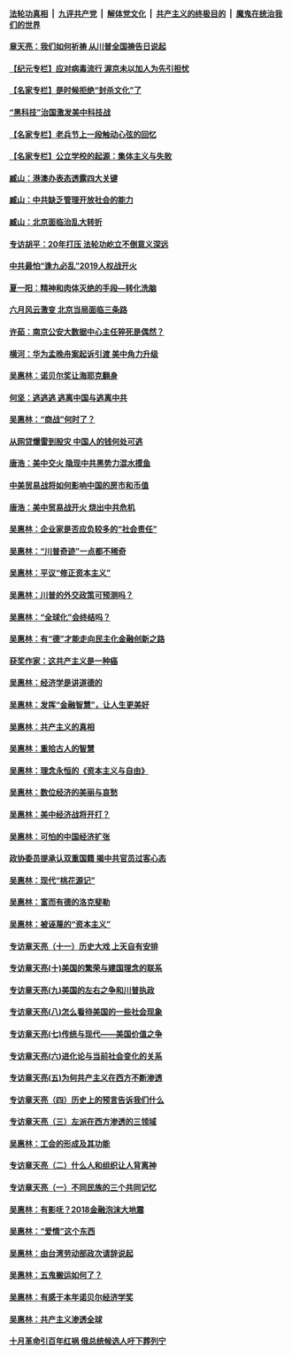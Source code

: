 ####  [法轮功真相](../../../../basic/blob/master/README.md?t=07011531) &nbsp;|&nbsp; [九评共产党](../../../../9ping.md/blob/master/README.md?t=07011531) &nbsp;|&nbsp; [解体党文化](../../../../jtdwh.md/blob/master/README.md?t=07011531)  &nbsp;|&nbsp; [共产主义的终极目的](../../../../gczydzjmd.md/blob/master/README.md?t=07011531) &nbsp;|&nbsp; [魔鬼在统治我们的世界](../../../../mgztzwmdsj.md/blob/master/README.md?t=07011531) 

#### [章天亮：我们如何祈祷 从川普全国祷告日说起](../pages/nsc423/n11944627.md?t=07011531) 

#### [【纪元专栏】应对病毒流行 渥京未以加人为先引担忧](../pages/nsc423/n11875714.md?t=07011531) 

#### [【名家专栏】是时候拒绝“封杀文化”了](../pages/nsc423/n11814093.md?t=07011531) 

#### [“黑科技”治国激发美中科技战](../pages/nsc423/n11638056.md?t=07011531) 

#### [【名家专栏】老兵节上一段触动心弦的回忆](../pages/nsc423/n11646016.md?t=07011531) 

#### [【名家专栏】公立学校的起源：集体主义与失败](../pages/nsc423/n11601833.md?t=07011531) 

#### [臧山：港澳办表态透露四大关键](../pages/nsc423/n11421628.md?t=07011531) 

#### [臧山：中共缺乏管理开放社会的能力](../pages/nsc423/n11407457.md?t=07011531) 

#### [臧山：北京面临治乱大转折](../pages/nsc423/n11406895.md?t=07011531) 

#### [专访胡平：20年打压 法轮功屹立不倒意义深远](../pages/nsc423/n11398800.md?t=07011531) 

#### [中共最怕“逢九必乱”2019人权战开火](../pages/nsc423/n11385248.md?t=07011531) 

#### [夏一阳：精神和肉体灭绝的手段—转化洗脑](../pages/nsc423/n11368250.md?t=07011531) 

#### [六月风云激变 北京当局面临三条路](../pages/nsc423/n11313668.md?t=07011531) 

#### [许茹：南京公安大数据中心主任猝死是偶然？](../pages/nsc423/n11064744.md?t=07011531) 

#### [横河：华为孟晚舟案起诉引渡 美中角力升级](../pages/nsc423/n11027230.md?t=07011531) 

#### [吴惠林：诺贝尔奖让海耶克翻身](../pages/nsc423/n10890049.md?t=07011531) 

#### [何坚：逃逃逃 逃离中国与逃离中共](../pages/nsc423/n10592891.md?t=07011531) 

#### [吴惠林：“商战”何时了？](../pages/nsc423/n10573558.md?t=07011531) 

#### [从网贷爆雷到股灾 中国人的钱何处可逃](../pages/nsc423/n10572800.md?t=07011531) 

#### [唐浩：美中交火 隐现中共黑势力混水摸鱼](../pages/nsc423/n10544040.md?t=07011531) 

#### [中美贸易战将如何影响中国的房市和币值](../pages/nsc423/n10543697.md?t=07011531) 

#### [唐浩：美中贸易战开火 烧出中共危机](../pages/nsc423/n10540126.md?t=07011531) 

#### [吴惠林：企业家是否应负较多的“社会责任”](../pages/nsc423/n10535022.md?t=07011531) 

#### [吴惠林：“川普奇迹”一点都不稀奇](../pages/nsc423/n10512808.md?t=07011531) 

#### [吴惠林：平议“修正资本主义”](../pages/nsc423/n10495724.md?t=07011531) 

#### [吴惠林：川普的外交政策可预测吗？](../pages/nsc423/n10462387.md?t=07011531) 

#### [吴惠林：“全球化”会终结吗？](../pages/nsc423/n10452838.md?t=07011531) 

#### [吴惠林：有“德”才能走向民主化金融创新之路](../pages/nsc423/n10432292.md?t=07011531) 

#### [获奖作家：这共产主义是一种癌](../pages/nsc423/n10431541.md?t=07011531) 

#### [吴惠林：经济学是讲道德的](../pages/nsc423/n10398014.md?t=07011531) 

#### [吴惠林：发挥“金融智慧”，让人生更美好](../pages/nsc423/n10375019.md?t=07011531) 

#### [吴惠林：共产主义的真相](../pages/nsc423/n10351394.md?t=07011531) 

#### [吴惠林：重拾古人的智慧](../pages/nsc423/n10337691.md?t=07011531) 

#### [吴惠林：理念永恒的《资本主义与自由》](../pages/nsc423/n10316274.md?t=07011531) 

#### [吴惠林：数位经济的美丽与哀愁](../pages/nsc423/n10292946.md?t=07011531) 

#### [吴惠林：美中经济战将开打？](../pages/nsc423/n10258825.md?t=07011531) 

#### [吴惠林：可怕的中国经济扩张](../pages/nsc423/n10219147.md?t=07011531) 

#### [政协委员提承认双重国籍 揭中共官员过客心态](../pages/nsc423/n10208809.md?t=07011531) 

#### [吴惠林：现代“桃花源记”](../pages/nsc423/n10185234.md?t=07011531) 

#### [吴惠林：富而有德的洛克斐勒](../pages/nsc423/n10142264.md?t=07011531) 

#### [吴惠林：被诬蔑的“资本主义”](../pages/nsc423/n10124816.md?t=07011531) 

#### [专访章天亮（十一）历史大戏 上天自有安排](../pages/nsc423/n10094905.md?t=07011531) 

#### [专访章天亮(十)美国的繁荣与建国理念的联系](../pages/nsc423/n10094899.md?t=07011531) 

#### [专访章天亮(九)美国的左右之争和川普执政](../pages/nsc423/n10094889.md?t=07011531) 

#### [专访章天亮(八)怎么看待美国的一些社会现象](../pages/nsc423/n10094857.md?t=07011531) 

#### [专访章天亮(七)传统与现代——美国价值之争](../pages/nsc423/n10093140.md?t=07011531) 

#### [专访章天亮(六)进化论与当前社会变化的关系](../pages/nsc423/n10092036.md?t=07011531) 

#### [专访章天亮(五)为何共产主义在西方不断渗透](../pages/nsc423/n10083620.md?t=07011531) 

#### [专访章天亮（四）历史上的预言告诉我们什么](../pages/nsc423/n10083606.md?t=07011531) 

#### [专访章天亮（三）左派在西方渗透的三领域](../pages/nsc423/n10081115.md?t=07011531) 

#### [吴惠林：工会的形成及其功能](../pages/nsc423/n10080633.md?t=07011531) 

#### [专访章天亮（二）什么人和组织让人背离神](../pages/nsc423/n10076637.md?t=07011531) 

#### [专访章天亮（一）不同民族的三个共同记忆](../pages/nsc423/n10074188.md?t=07011531) 

#### [吴惠林：有影呒？2018金融泡沫大地震](../pages/nsc423/n10040534.md?t=07011531) 

#### [吴惠林：“爱情”这个东西](../pages/nsc423/n10019423.md?t=07011531) 

#### [吴惠林：由台湾劳动部政次请辞说起](../pages/nsc423/n9979679.md?t=07011531) 

#### [吴惠林：五鬼搬运如何了？](../pages/nsc423/n9925338.md?t=07011531) 

#### [吴惠林：有感于本年诺贝尔经济学奖](../pages/nsc423/n9871883.md?t=07011531) 

#### [吴惠林：共产主义渗透全球](../pages/nsc423/n9812748.md?t=07011531) 

#### [十月革命引百年红祸 俄总统候选人吁下葬列宁](../pages/nsc423/n9810182.md?t=07011531) 

